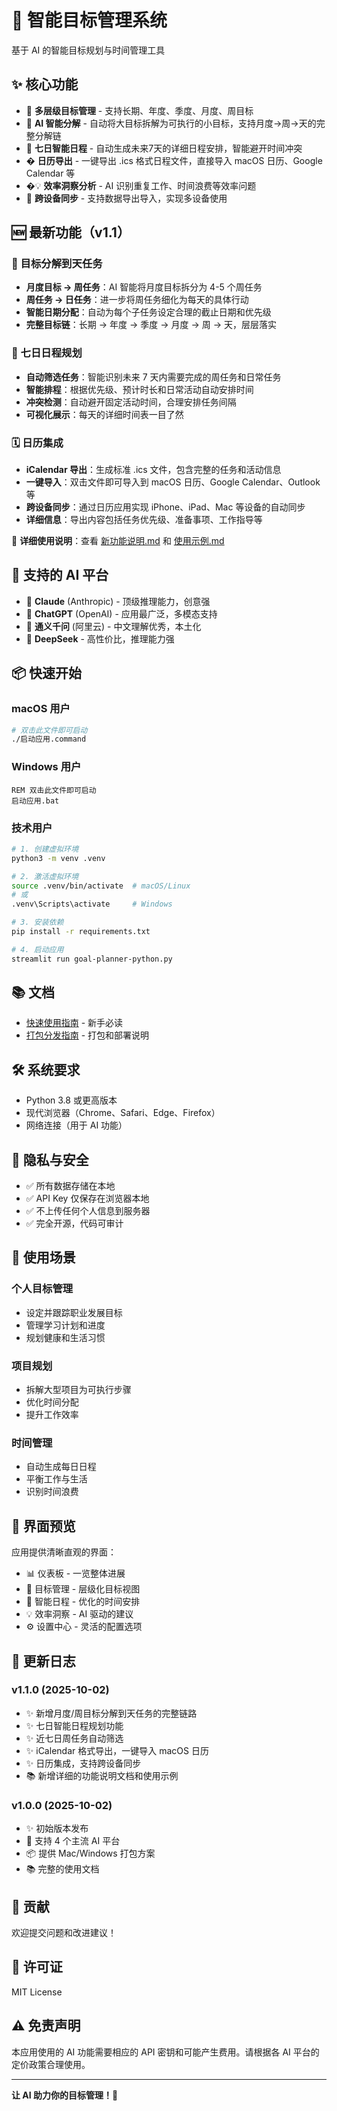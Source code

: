 # 🎯 智能目标管理系统

基于 AI 的智能目标规划与时间管理工具

## ✨ 核心功能

- 🎯 **多层级目标管理** - 支持长期、年度、季度、月度、周目标
- 🤖 **AI 智能分解** - 自动将大目标拆解为可执行的小目标，支持月度→周→天的完整分解链
- 📅 **七日智能日程** - 自动生成未来7天的详细日程安排，智能避开时间冲突
- �️ **日历导出** - 一键导出 .ics 格式日程文件，直接导入 macOS 日历、Google Calendar 等
- �💡 **效率洞察分析** - AI 识别重复工作、时间浪费等效率问题
- 🔄 **跨设备同步** - 支持数据导出导入，实现多设备使用

## 🆕 最新功能（v1.1）

### 🎯 目标分解到天任务
- **月度目标 → 周任务**：AI 智能将月度目标拆分为 4-5 个周任务
- **周任务 → 日任务**：进一步将周任务细化为每天的具体行动
- **智能日期分配**：自动为每个子任务设定合理的截止日期和优先级
- **完整目标链**：长期 → 年度 → 季度 → 月度 → 周 → 天，层层落实

### 📅 七日日程规划
- **自动筛选任务**：智能识别未来 7 天内需要完成的周任务和日常任务
- **智能排程**：根据优先级、预计时长和日常活动自动安排时间
- **冲突检测**：自动避开固定活动时间，合理安排任务间隔
- **可视化展示**：每天的详细时间表一目了然

### 🗓️ 日历集成
- **iCalendar 导出**：生成标准 .ics 文件，包含完整的任务和活动信息
- **一键导入**：双击文件即可导入到 macOS 日历、Google Calendar、Outlook 等
- **跨设备同步**：通过日历应用实现 iPhone、iPad、Mac 等设备的自动同步
- **详细信息**：导出内容包括任务优先级、准备事项、工作指导等

📖 **详细使用说明**：查看 [新功能说明.md](新功能说明.md) 和 [使用示例.md](使用示例.md)

## 🤖 支持的 AI 平台

- 🔮 **Claude** (Anthropic) - 顶级推理能力，创意强
- 🧠 **ChatGPT** (OpenAI) - 应用最广泛，多模态支持
- 🌟 **通义千问** (阿里云) - 中文理解优秀，本土化
- 🚀 **DeepSeek** - 高性价比，推理能力强

## 📦 快速开始

### macOS 用户

```bash
# 双击此文件即可启动
./启动应用.command
```

### Windows 用户

```batch
REM 双击此文件即可启动
启动应用.bat
```

### 技术用户

```bash
# 1. 创建虚拟环境
python3 -m venv .venv

# 2. 激活虚拟环境
source .venv/bin/activate  # macOS/Linux
# 或
.venv\Scripts\activate     # Windows

# 3. 安装依赖
pip install -r requirements.txt

# 4. 启动应用
streamlit run goal-planner-python.py
```

## 📚 文档

- [快速使用指南](快速使用指南.md) - 新手必读
- [打包分发指南](README-PACKAGING.md) - 打包和部署说明

## 🛠️ 系统要求

- Python 3.8 或更高版本
- 现代浏览器（Chrome、Safari、Edge、Firefox）
- 网络连接（用于 AI 功能）

## 🔐 隐私与安全

- ✅ 所有数据存储在本地
- ✅ API Key 仅保存在浏览器本地
- ✅ 不上传任何个人信息到服务器
- ✅ 完全开源，代码可审计

## 📝 使用场景

### 个人目标管理
- 设定并跟踪职业发展目标
- 管理学习计划和进度
- 规划健康和生活习惯

### 项目规划
- 拆解大型项目为可执行步骤
- 优化时间分配
- 提升工作效率

### 时间管理
- 自动生成每日日程
- 平衡工作与生活
- 识别时间浪费

## 🎨 界面预览

应用提供清晰直观的界面：
- 📊 仪表板 - 一览整体进展
- 🎯 目标管理 - 层级化目标视图
- 📅 智能日程 - 优化的时间安排
- 💡 效率洞察 - AI 驱动的建议
- ⚙️ 设置中心 - 灵活的配置选项

## 🔄 更新日志

### v1.1.0 (2025-10-02)
- ✨ 新增月度/周目标分解到天任务的完整链路
- ✨ 七日智能日程规划功能
- ✨ 近七日周任务自动筛选
- ✨ iCalendar 格式导出，一键导入 macOS 日历
- ✨ 日历集成，支持跨设备同步
- 📚 新增详细的功能说明文档和使用示例

### v1.0.0 (2025-10-02)
- ✨ 初始版本发布
- 🤖 支持 4 个主流 AI 平台
- 📦 提供 Mac/Windows 打包方案
- 📚 完整的使用文档

## 🤝 贡献

欢迎提交问题和改进建议！

## 📜 许可证

MIT License

## ⚠️ 免责声明

本应用使用的 AI 功能需要相应的 API 密钥和可能产生费用。请根据各 AI 平台的定价政策合理使用。

---

**让 AI 助力你的目标管理！🚀**
